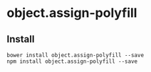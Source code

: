 # object.assign-polyfill
## Install
```
bower install object.assign-polyfill --save
npm install object.assign-polyfill --save
```
